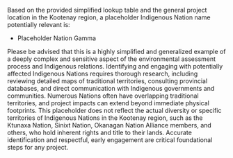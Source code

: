 Based on the provided simplified lookup table and the general project location in the Kootenay region, a placeholder Indigenous Nation name potentially relevant is:

*   Placeholder Nation Gamma

Please be advised that this is a highly simplified and generalized example of a deeply complex and sensitive aspect of the environmental assessment process and Indigenous relations. Identifying and engaging with potentially affected Indigenous Nations requires thorough research, including reviewing detailed maps of traditional territories, consulting provincial databases, and direct communication with Indigenous governments and communities. Numerous Nations often have overlapping traditional territories, and project impacts can extend beyond immediate physical footprints. This placeholder does not reflect the actual diversity or specific territories of Indigenous Nations in the Kootenay region, such as the Ktunaxa Nation, Sinixt Nation, Okanagan Nation Alliance members, and others, who hold inherent rights and title to their lands. Accurate identification and respectful, early engagement are critical foundational steps for any project.